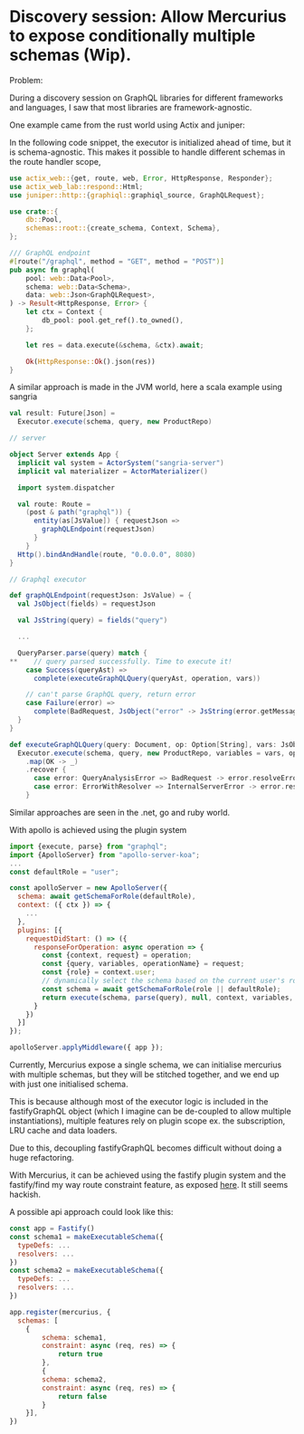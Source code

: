 # Discovery session: Allow Mercurius to expose conditionally multiple schemas (Wip).

Problem:

During a discovery session on GraphQL libraries for different frameworks and languages, I saw that most libraries are framework-agnostic.

One example came from the rust world using Actix and juniper:

In the following code snippet, the executor is initialized ahead of time, but it is schema-agnostic. This makes it possible to handle different schemas in the route handler scope,

```rust
use actix_web::{get, route, web, Error, HttpResponse, Responder};
use actix_web_lab::respond::Html;
use juniper::http::{graphiql::graphiql_source, GraphQLRequest};

use crate::{
    db::Pool,
    schemas::root::{create_schema, Context, Schema},
};

/// GraphQL endpoint
#[route("/graphql", method = "GET", method = "POST")]
pub async fn graphql(
    pool: web::Data<Pool>,
    schema: web::Data<Schema>,
    data: web::Json<GraphQLRequest>,
) -> Result<HttpResponse, Error> {
    let ctx = Context {
        db_pool: pool.get_ref().to_owned(),
    };

    let res = data.execute(&schema, &ctx).await;

    Ok(HttpResponse::Ok().json(res))
}
```

A similar approach is made in the JVM world, here a scala example using sangria

```scala
val result: Future[Json] =
  Executor.execute(schema, query, new ProductRepo)

// server

object Server extends App {
  implicit val system = ActorSystem("sangria-server")
  implicit val materializer = ActorMaterializer()

  import system.dispatcher

  val route: Route =
    (post & path("graphql")) {
      entity(as[JsValue]) { requestJson =>
        graphQLEndpoint(requestJson)
      }
    }
  Http().bindAndHandle(route, "0.0.0.0", 8080)
}

// Graphql executor

def graphQLEndpoint(requestJson: JsValue) = {
  val JsObject(fields) = requestJson

  val JsString(query) = fields("query")

  ...

  QueryParser.parse(query) match {
**    // query parsed successfully. Time to execute it!
    case Success(queryAst) =>
      complete(executeGraphQLQuery(queryAst, operation, vars))

    // can't parse GraphQL query, return error
    case Failure(error) =>
      complete(BadRequest, JsObject("error" -> JsString(error.getMessage)))
  }
}

def executeGraphQLQuery(query: Document, op: Option[String], vars: JsObject) =
  Executor.execute(schema, query, new ProductRepo, variables = vars, operationName = op)
    .map(OK -> _)
    .recover {
      case error: QueryAnalysisError => BadRequest -> error.resolveError
      case error: ErrorWithResolver => InternalServerError -> error.resolveError
    }

```

Similar approaches are seen in the .net, go and ruby world.

With apollo is achieved using the plugin system

```jsx
import {execute, parse} from "graphql";
import {ApolloServer} from "apollo-server-koa";
...
const defaultRole = "user";

const apolloServer = new ApolloServer({
  schema: await getSchemaForRole(defaultRole),
  context: ({ ctx }) => {
    ...
  },
  plugins: [{
    requestDidStart: () => ({
      responseForOperation: async operation => {
        const {context, request} = operation;
        const {query, variables, operationName} = request;
        const {role} = context.user;
        // dynamically select the schema based on the current user's role
        const schema = await getSchemaForRole(role || defaultRole);
        return execute(schema, parse(query), null, context, variables, operationName);
      }
    })
  }]
});

apolloServer.applyMiddleware({ app });
```

Currently, Mercurius expose a single schema, we can initialise mercurius with multiple schemas, but they will be stitched together, and we end up with just one initialised schema.

This is because although most of the executor logic is included in the fastifyGraphQL object (which I imagine can be de-coupled to allow multiple instantiations), multiple features rely on plugin scope ex. the subscription, LRU cache and data loaders.

Due to this, decoupling fastifyGraphQL becomes difficult without doing a huge refactoring.

With Mercurius, it can be achieved using the fastify plugin system and the fastify/find my way route constraint feature, as exposed [here](https://github.com/mercurius-js/mercurius/pull/979). It still seems hackish.

A possible api approach could look like this:

```jsx
const app = Fastify()
const schema1 = makeExecutableSchema({
  typeDefs: ...
  resolvers: ...
})
const schema2 = makeExecutableSchema({
  typeDefs: ...
  resolvers: ...
})

app.register(mercurius, {
  schemas: [
	{
		schema: schema1,
		constraint: async (req, res) => {
			return true
		},
		{
		schema: schema2,
		constraint: async (req, res) => {
			return false
		}
	}],
})
```
